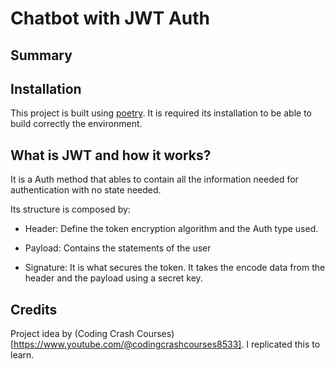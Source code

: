 # Chatbot with JWT Auth

## Summary

## Installation

This project is built using [poetry](https://python-poetry.org/). It is required its installation to be able to build correctly the environment.

## What is JWT and how it works?

It is a Auth method that ables to contain all the information needed for authentication with no state needed.

Its structure is composed by:

- Header: Define the token encryption algorithm and the Auth type used.

- Payload: Contains the statements of the user

- Signature: It is what secures the token. It takes the encode data from the header and the payload using a secret key.

## Credits

Project idea by (Coding Crash Courses)[https://www.youtube.com/@codingcrashcourses8533]. I replicated this to learn.